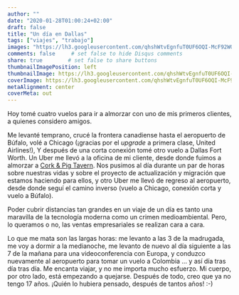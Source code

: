 ```yaml
---
author: ""
date: "2020-01-28T01:00:24+02:00"
draft: false
title: "Un día en Dallas"
tags: ["viajes", "trabajo"]
images: "https://lh3.googleusercontent.com/qhshWtvEgnfuT0UF6OQI-McF92WOwwX5ij4RSE9xgby1z5b1WkxSN9uM2qu4xzAHVCq87SbHxmljcrk22YE6NPveTxmXQAiyp1NIAfw6ulHKGPYhOl5bBMssS1BfgqSX_Tr7taOXgT8=w1920-h1080"
comments: false     # set false to hide Disqus comments
share: true        # set false to share buttons
thumbnailImagePosition: left
thumbnailImage: https://lh3.googleusercontent.com/qhshWtvEgnfuT0UF6OQI-McF92WOwwX5ij4RSE9xgby1z5b1WkxSN9uM2qu4xzAHVCq87SbHxmljcrk22YE6NPveTxmXQAiyp1NIAfw6ulHKGPYhOl5bBMssS1BfgqSX_Tr7taOXgT8=w1920-h1080
coverImage: https://lh3.googleusercontent.com/qhshWtvEgnfuT0UF6OQI-McF92WOwwX5ij4RSE9xgby1z5b1WkxSN9uM2qu4xzAHVCq87SbHxmljcrk22YE6NPveTxmXQAiyp1NIAfw6ulHKGPYhOl5bBMssS1BfgqSX_Tr7taOXgT8=w1920-h1080
metaAlignment: center
coverMeta: out
---
```


Hoy tomé cuatro vuelos para ir a almorzar con uno de mis primeros clientes, a quienes considero amigos.

<!--more-->

Me levanté temprano, crucé la frontera canadiense hasta el aeropuerto de Búfalo, volé a Chicago (¡gracias por el *upgrade* a primera clase, United Airlines!), Y después de una corta conexión tomé otro vuelo a Dallas Fort Worth. Un Uber me llevó a la oficina de mi cliente, desde donde fuimos a almorzar a [Cork & Pig Tavern](https://www.corkandpig.com/fort-worth/). Nos pusimos al día durante un par de horas sobre nuestras vidas y sobre el proyecto de actualización y migración que estamos haciendo para ellos, y otro Uber me llevó de regreso al aeropuerto, desde donde seguí el camino inverso (vuelo a Chicago, conexión corta y vuelo a Búfalo).

Poder cubrir distancias tan grandes en un viaje de un día es tanto una maravilla de la tecnología moderna como un crimen medioambiental. Pero, lo queramos o no, las ventas empresariales se realizan cara a cara.

Lo que me mata son las largas horas: me levanto a las 3 de la madrugada, me voy a dormir a la medianoche, me levanto de nuevo al día siguiente a las 7 de la mañana para una videoconferencia con Europa, y conduzco nuevamente al aeropuerto para tomar un vuelo a Colombia ... y así día tras día tras día. Me encanta viajar, y no me importa mucho esfuerzo. Mi cuerpo, por otro lado, está empezando a quejarse. Después de todo, creo que ya no tengo 17 años. ¡Quién lo hubiera pensado, después de tantos años! :-)
